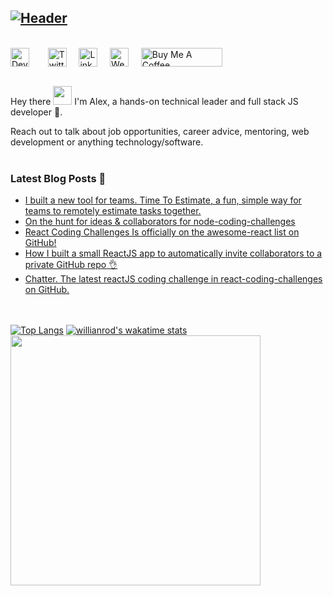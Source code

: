[![Header](https://puu.sh/GMgQu/54f71d5c24.jpg "Header")](https://alexgurr.com)
<br/>
---
<br/>
<div style="display:flex;">
    <a href="https://dev.to/alexgurr" target="_blank"><img style="margin-right:10px;"src="https://encrypted-tbn0.gstatic.com/images?q=tbn%3AANd9GcTXoqIE31H6-G4dFj2NS1--t2-HDQOKdy9FSw&usqp=CAU" width="30" height="30" title="Dev To"></a>&nbsp;&nbsp;&nbsp;&nbsp;&nbsp;
     <a href="https://twitter.com/alexgurr" target="_blank"><img src="https://www.flaticon.com/svg/static/icons/svg/174/174876.svg" width="30" height="30" title="Twitter"></a>&nbsp;&nbsp;&nbsp;&nbsp;&nbsp;
     <a href="https://www.linkedin.com/in/alexgurr/" target="_blank"><img src="https://www.flaticon.com/svg/static/icons/svg/174/174857.svg" width="30" height="30" title="LinkedIn"></a>&nbsp;&nbsp;&nbsp;&nbsp;&nbsp;
     <a href="https://alexgurr.com" target="_blank"><img src="https://www.flaticon.com/svg/static/icons/svg/814/814513.svg" width="30" height="30" title="Website"></a>&nbsp;&nbsp;&nbsp;&nbsp;&nbsp;
    <a href="https://www.buymeacoffee.com/alexgurr" target="_blank"><img src="https://cdn.buymeacoffee.com/buttons/default-orange.png" alt="Buy Me A Coffee" height="30" width="130"></a>

</div><br/>

Hey there <img src="https://raw.githubusercontent.com/MartinHeinz/MartinHeinz/master/wave.gif" width="30px"> I'm Alex, a hands-on technical leader and full stack JS developer 🚀.<br/>

Reach out to talk about job opportunities, career advice, mentoring, web development or anything technology/software.<br/><br/>

### Latest Blog Posts 📖
<!-- BLOG-POST-LIST:START -->
- [I built a new tool for teams. Time To Estimate, a fun, simple way for teams to remotely estimate tasks together.](https://dev.to/alexgurr/i-built-a-new-tool-for-dev-teams-time-to-estimate-a-fun-simple-way-for-development-teams-to-remotely-estimate-tasks-together-4jif)
- [On the hunt for ideas & collaborators for node-coding-challenges](https://dev.to/alexgurr/on-the-hunt-for-ideas-collaborators-for-node-coding-challenges-3i8g)
- [React Coding Challenges Is officially on the awesome-react list on GitHub!](https://dev.to/alexgurr/react-coding-challenges-is-officially-on-the-awesome-react-list-on-github-1114)
- [How I built a small ReactJS app to automatically invite collaborators to a private GitHub repo 👌](https://dev.to/alexgurr/how-i-built-a-small-react-app-to-automatically-invite-collaborators-to-a-private-repo-28f3)
- [Chatter. The latest reactJS coding challenge in react-coding-challenges on GitHub.](https://dev.to/alexgurr/chatter-the-latest-reactjs-coding-challenge-in-react-coding-challenges-on-github-1kn4)
<!-- BLOG-POST-LIST:END -->

<br/><br/>
[![Top Langs](https://github-readme-stats.vercel.app/api/top-langs/?username=alexgurr&layout=compact)](https://github.com/anuraghazra/github-readme-stats)
[![willianrod's wakatime stats](https://github-readme-stats.vercel.app/api/wakatime?username=alexgurr&layout=compact)](https://github.com/anuraghazra/github-readme-stats)
<img src="https://puu.sh/GMi1R/b2631725f8.gif" height="400" width="400">

